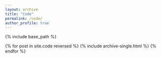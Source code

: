 ```yaml
---
layout: archive
title: "Code"
permalink: /code/
author_profile: true
---
```


<!-- {% if site.author.github %}
  I have a GitHub!
{% endif %} -->

{% include base_path %}

{% for post in site.code reversed %}
  {% include archive-single.html %}
{% endfor %}
